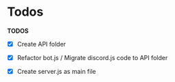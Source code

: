# Todos

**TODOS**

- [x] Create API folder
- [x] Refactor bot.js / Migrate discord.js code to API folder
- [x] Create server.js as main file

